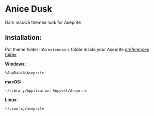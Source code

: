 # Anice Dusk
Dark macOS themed look for Aseprite

## Installation:
Put theme folder into `extensions` folder inside your Aseprite [preferences folder](https://www.aseprite.org/docs/preferences-folder/).

**Windows:**
```
%AppData%\Aseprite
```

**macOS:**
```
~/Library/Application Support/Aseprite
```

**Linux:**
```
~/.config/aseprite
```
